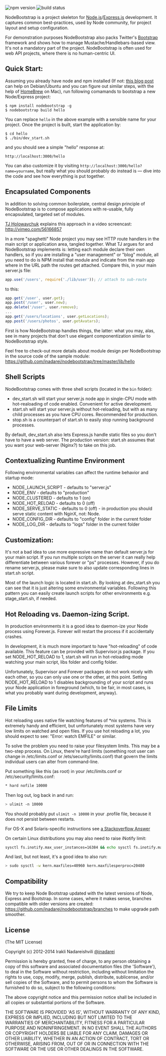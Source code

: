 ![npm version](https://img.shields.io/npm/v/nodebootstrap.svg)
![build status](https://travis-ci.org/inadarei/nodebootstrap.svg?branch=master)

NodeBootstrap is a project skeleton for [Node.js](http://nodejs.org/)/[Express.js](http://expressjs.com)
development. It captures common best-practices, used by Node community, for project layout and setup configuration.

For demonstration purposes NodeBootstrap also packs Twitter's [Bootstrap](http://twitter.github.com/bootstrap/)
framework and shows how to manage Mustache/Handlebars-based view. It's not a mandatory part of the project.
NodeBootstrap is often used for web API projects, where there is no human-centric UI.

## Quick Start:

Assuming you already have node and npm installed (If not: 
[this blog post](http://freshblurbs.com/install-node-js-and-express-js-nginx-debian-lenny) can help on Debian/Ubuntu
and you can figure out similar steps, with the help of [HomeBrew](http://mxcl.github.com/homebrew/) on Mac), run
following comamands to bootstrap a new Node/Express project:

```console
$ npm install nodebootstrap -g
$ nodebootstrap build hello
```

You can replace `hello` in the above example with a sensible name for your project. Once the project is built, start the application by:

```console
$ cd hello
$ ./bin/dev_start.sh
```

and you should see a simple "hello" response at:

```
http://localhost:3000/hello
```

You can also customize it by visiting `http://localhost:3000/hello?name=yourname`, but really
what you should probably do instead is — dive into the code and see how everything is put together.

## Encapsulated Components

In addition to solving common boilerplate, central design principle of NodeBootstrap is to compose applications with
re-usable, fully encapsulated, targeted set of modules.

[TJ Holowaychuk](https://twitter.com/tjholowaychuk) explains this approach in a video screencast:
<http://vimeo.com/56166857>

In a more "spaghetti" Node project you may see HTTP route handlers in the main script or application area, tangled
together. What TJ argues for and NodeBootstrap implements is: letting each module declare their own handlers, so if you are installing
a "user management" or "blog" module, all you need to do is NPM install that module and indicate from the main app where
in the URL path the routes get attached. Compare this, in your main server.js file:

```javascript
app.use('/users', require('./lib/user')); // attach to sub-route
```

to this:

```javascript
app.get('/user', user.get);
app.post('/user', user.new);
app.delete('/user', user.remove);
...
app.get('/users/locations', user.getLocations);
app.post('/users/photos', user.getAvatars);
```

First is how NodeBootstrap handles things, the latter: what you may, alas, see in many projects that don't use
elegant componentization similar to NodeBootstrap style.

Feel free to check-out more details about module design per NodeBootstrap in the source code of the
sample module: <https://github.com/inadarei/nodebootstrap/tree/master/lib/hello>


## Shell Scripts

NodeBootstrap comes with three shell scripts (located in the `bin` folder):

* dev_start.sh will start your server.js node app in single-CPU mode with hot-realoading of code enabled. Convenient for
active development.
* start.sh will start your server.js without hot-reloading, but with as many child processes as you have CPU cores.
Recommended for production.
* stop.sh is a counterpart of start.sh to easily stop running background processes.

By default, dev_start.sh also lets Express.js handle static files so you don't have to have a web server. The production
version: start.sh assumes that you want your web-server (Nginx?) to take on this job.

## Contextualizing Runtime Environment

Following environmental variables can affect the runtime behavior and startup mode:

* NODE_LAUNCH_SCRIPT - defaults to "server.js"
* NODE_ENV - defaults to "production"
* NODE_CLUSTERED - defaults to 1 (on)
* NODE_HOT_RELOAD - defaults to 0 (off)
* NODE_SERVE_STATIC - defaults to 0 (off) - in production you should serve static content with NginX, not: Node.
* NODE_CONFIG_DIR - defaults to "config" folder in the current folder
* NODE_LOG_DIR - defaults to "logs" folder in the current folder

## Customization:

It's not a bad idea to use more expressive name than default server.js for your main script. If you run multiple 
scripts on the server it can really help differentiate between various forever or "ps" processes. However, if you
do rename server.js, please make sure to also update corresponding lines in start.sh script.

Most of the launch logic is located in start.sh. By looking at dev_start.sh you can see that it is just altering
some environmental variables. Following this pattern you can easily create launch scripts for other environments
e.g. stage_start.sh, if needed.

## Hot Reloading vs. Daemon-izing Script.

In production environments it is a good idea to daemon-ize your Node process using Forever.js. Forever will restart
the process if it accidentally crashes.

In development, it is much more important to have "hot-reloading" of code available. This feature can be provided
with Supervisor.js package. If you set NODE_HOT_RELOAD to 1, start.sh will run in hot-reloading mode watching your
main script, libs folder and config folder.

Unfortunately, Supervisor and Forever packages do not work nicely with each other, so you can only use one
or the other, at this point. Setting NODE_HOT_RELOAD to 1 disables backgrounding of your script and runs your Node
application in foreground (which, to be fair, in most cases, is what you probably want during development, anyway).

## File Limits

Hot reloading uses native file watching features of *nix systems. This is extremely handy and efficient, but 
unfortunately most systems have very low limits on watched and open files. If you use hot reloading a lot, you should
expect to see: "Error: watch EMFILE" or similar.

To solve the problem you need to raise your filesystem limits. This may be a two-step process. On Linux, there're hard
limits (something root user can change in /etc/limits.conf or /ets/security/limits.conf) that govern the limits individual
users can alter from command-line.

Put something like this (as root) in your /etc/limits.conf or /etc/security/limits.conf:

```bash
* hard nofile 10000
```

Then log out, log back in and run:

```bash
> ulimit -n 10000
```

You should probably put `ulimit -n 10000` in your .profile file, because it does not persist between restarts.

For OS-X and Solaris-specific instructions see [a Stackoverflow Answer](http://stackoverflow.com/questions/34588/how-do-i-change-the-number-of-open-files-limit-in-linux/34645#34645)

On certain Linux distributions you may also need to raise iNotify limit:

```bash
sysctl fs.inotify.max_user_instances=16384 && echo sysctl fs.inotify.max_user_instances=16384  | sudo tee /etc/rc.local  
```

And last, but not least, it's a good idea to also run:

```bash
> sudo sysctl -w kern.maxfiles=40960 kern.maxfilesperproc=20480
```

## Compatibility

We try to keep Node Bootstrap updated with the latest versions of Node, Express and Bootstrap. In some cases, where it
makes sense, branches compatible with older versions are created: <https://github.com/inadarei/nodebootstrap/branches> to
make upgrade path smoother.

## License

(The MIT License)

Copyright (c) 2012-2014 Irakli Nadareishvili [@inadarei](http://twitter.com/inadarei)

Permission is hereby granted, free of charge, to any person obtaining
a copy of this software and associated documentation files (the
'Software'), to deal in the Software without restriction, including
without limitation the rights to use, copy, modify, merge, publish,
distribute, sublicense, and/or sell copies of the Software, and to
permit persons to whom the Software is furnished to do so, subject to
the following conditions:

The above copyright notice and this permission notice shall be
included in all copies or substantial portions of the Software.

THE SOFTWARE IS PROVIDED 'AS IS', WITHOUT WARRANTY OF ANY KIND,
EXPRESS OR IMPLIED, INCLUDING BUT NOT LIMITED TO THE WARRANTIES OF
MERCHANTABILITY, FITNESS FOR A PARTICULAR PURPOSE AND NONINFRINGEMENT.
IN NO EVENT SHALL THE AUTHORS OR COPYRIGHT HOLDERS BE LIABLE FOR ANY
CLAIM, DAMAGES OR OTHER LIABILITY, WHETHER IN AN ACTION OF CONTRACT,
TORT OR OTHERWISE, ARISING FROM, OUT OF OR IN CONNECTION WITH THE
SOFTWARE OR THE USE OR OTHER DEALINGS IN THE SOFTWARE.
